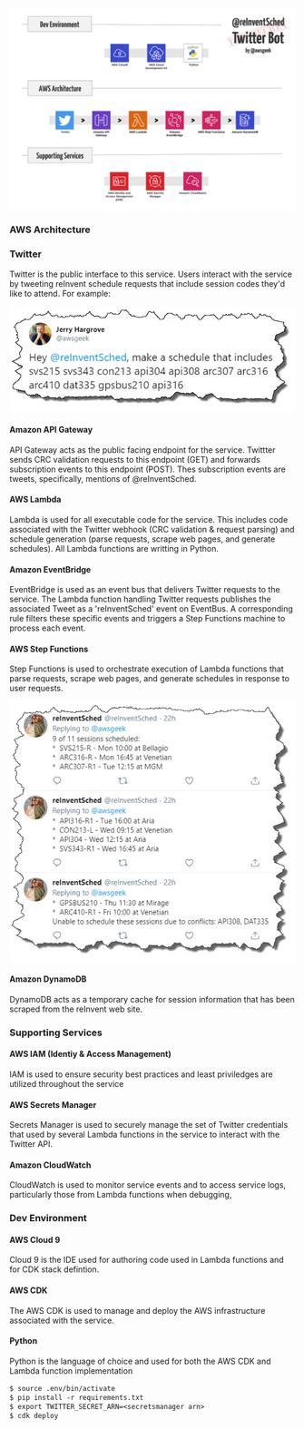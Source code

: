 
![Architecture](reInventSched.jpeg)

### AWS Architecture ###
### Twitter ####
Twitter is the public interface to this service. Users interact with the service by tweeting reInvent schedule requests that include session codes they'd like to attend. For example:

![Request](reInventSchedRequest.jpg)

#### Amazon API Gateway ####
API Gateway acts as the public facing endpoint for the service. Twittter sends CRC validation requests to this endpoint (GET) and forwards subscription events to this endpoint (POST). Thes subscription events are tweets, specifically, mentions of @reInventSched. 

#### AWS Lambda #### 
Lambda is used for all executable code for the service. This includes code associated with the Twitter webhook (CRC validation & request parsing) and schedule generation (parse requests, scrape web pages, and generate schedules). All Lambda functions are writting in Python.

#### Amazon EventBridge #### 
EventBridge is used as an event bus that delivers Twitter requests to the service. The Lambda function handling Twitter requests publishes the associated Tweet as a 'reInventSched' event on EventBus. A corresponding rule filters these specific events and triggers a Step Functions machine to process each event. 

####  AWS Step Functions #### 
Step Functions is used to orchestrate execution of Lambda functions that parse requests, scrape web pages, and generate schedules in response to user requests. 

![Request](reInventSchedResponse.jpg)

#### Amazon DynamoDB #### 
DynamoDB acts as a temporary cache for session information that has been scraped from the reInvent web site. 

### Supporting Services ###
#### AWS IAM (Identiy & Access Management) #### 
IAM is used to ensure security best practices and least priviledges are utilized throughout the service

#### AWS Secrets Manager #### 
Secrets Manager is used to securely manage the set of Twitter credentials that used by several Lambda functions in the service to interact with the Twitter API. 

#### Amazon CloudWatch #### 
CloudWatch is used to monitor service events and to access service logs, particularly those from Lambda functions when debugging, 

### Dev Environment ###
#### AWS Cloud 9 #### 
Cloud 9 is the IDE used for authoring code used in Lambda functions and for CDK stack defintion. 

#### AWS CDK #### 
The AWS CDK is used to manage and deploy the AWS infrastructure associated with the service. 

#### Python #### 
Python is the language of choice and used for both the AWS CDK and Lambda function implementation


```
$ source .env/bin/activate
$ pip install -r requirements.txt
$ export TWITTER_SECRET_ARN=<secretsmanager arn>
$ cdk deploy
```
